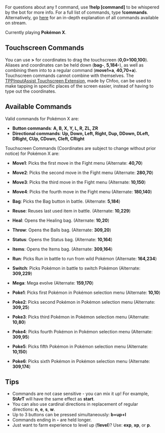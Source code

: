 For questions about any **!** command, use **!help [command]** to be whispered by the bot for more info. For a full list of commands, type **!commands**. Alternatively, go [here](https://twitchplayspokemon.tv/commands) for an in-depth explanation of all commands available on stream.

Currently playing **Pokémon X**.

## Touchscreen Commands
You can use **>** for coordinates to drag the touchscreen (**0,0>100,100**). Aliases and coordinates can be held down (**bag-**, **5,184-**), as well as combining them into to a regular command (**move1+a**, **40,70+a**). Touchscreen commands cannot combine with themselves. The [TPPInputAssist Touchscreen Extension](https://github.com/chfoo/tppinputassist), made by Chfoo, can be used to make tapping in specific places of the screen easier, instead of having to type out the coordinates.

## Available Commands

Valid commands for Pokémon X are:
- **Button commands**: **A, B, X, Y, L, R, ZL, ZR**
- **Directional commands**: **Up, Down, Left, Right, Dup, DDown, DLeft, DRight, CUp, CDown, Cleft, CRight**

Touchscreen Commands (Coordinates are subject to change without prior notice) for Pokémon X are:
- **Move1**: Picks the first move in the Fight menu (Alternate: **40,70**)
- **Move2**: Picks the second move in the Fight menu (Alternate: **280,70**)
- **Move3**: Picks the third move in the Fight menu (Alternate: **10,150**)
- **Move4**: Picks the fourth move in the Fight menu (Alternate: **180,140**)



- **Bag**: Picks the Bag button in battle. (Alternate: **5,184**)
- **Reuse**: Reuses last used item in battle. (Alternate: **10,229**)
- **Heal**: Opens the Healing bag. (Alternate: **10,20**)
- **Throw**: Opens the Balls bag. (Alternate: **309,20**)
- **Status**: Opens the Status bag. (Alternate: **10,164**)
- **Items**: Opens the Items bag. (Alternate: **309,164**)
- **Run**: Picks Run in battle to run from wild Pokémon (Alternate: **164,234**)
- **Switch**: Picks Pokémon in battle to switch Pokémon (Alternate: **309,229**)
- **Mega**: Mega evolve (Alternate: **159,170**)



- **Poke1**: Picks first Pokémon in Pokémon selection menu (Alternate: **10,10**)
- **Poke2**: Picks second Pokémon in Pokémon selection menu (Alternate: **309,25**)
- **Poke3**: Picks third Pokémon in Pokémon selection menu (Alternate: **10,80**)
- **Poke4**: Picks fourth Pokémon in Pokémon selection menu (Alternate: **309,95**)
- **Poke5**: Picks fifth Pokémon in Pokémon selection menu (Alternate: **10,150**)
- **Poke6**: Picks sixth Pokémon in Pokémon selection menu (Alternate: **309,174**)

## Tips
- Commands are not case sensitive - you can mix it up! For example, **StArT** will have the same effect as **start**.
- You can also use cardinal directions in replacement of regular directions: **n**, **e**, **s**, **w**.
- Up to 3 buttons can be pressed simultaneously: **b+up+l**
- Commands ending in **-** are held longer.
- Just want to farm experience to level up (**!level**)? Use: **exp**, **xp**, or **p**.